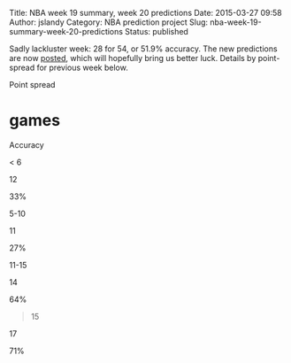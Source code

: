 Title: NBA week 19 summary, week 20 predictions
Date: 2015-03-27 09:58
Author: jslandy
Category: NBA prediction project
Slug: nba-week-19-summary-week-20-predictions
Status: published

Sadly lackluster week: 28 for 54, or 51.9% accuracy. The new predictions are now [posted](http://efavdb.com/weekly-nba-predictions/), which will hopefully bring us better luck. Details by point-spread for previous week below.

Point spread

# games

Accuracy

< 6

12

33%

5-10

11

27%

11-15

14

64%

>15

17

71%

  

